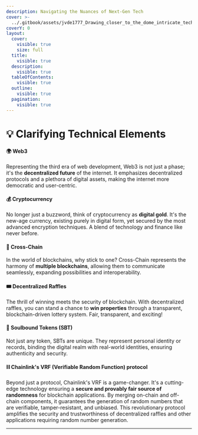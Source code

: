 ```yaml
---
description: Navigating the Nuances of Next-Gen Tech
cover: >-
  ../.gitbook/assets/jvde1777_Drawing_closer_to_the_dome_intricate_technical_etching_eeef36c4-2e3e-4e10-89ad-25b550c2c9e6.png
coverY: 0
layout:
  cover:
    visible: true
    size: full
  title:
    visible: true
  description:
    visible: true
  tableOfContents:
    visible: true
  outline:
    visible: true
  pagination:
    visible: true
---
```


# 💡 Clarifying Technical Elements

#### **🌍 Web3**

Representing the third era of web development, Web3 is not just a phase; it's the **decentralized future** of the internet. It emphasizes decentralized protocols and a plethora of digital assets, making the internet more democratic and user-centric.

#### **💰 Cryptocurrency**

No longer just a buzzword, think of cryptocurrency as **digital gold**. It's the new-age currency, existing purely in digital form, yet secured by the most advanced encryption techniques. A blend of technology and finance like never before.

#### **🔗 Cross-Chain**

In the world of blockchains, why stick to one? Cross-Chain represents the harmony of **multiple blockchains**, allowing them to communicate seamlessly, expanding possibilities and interoperability.

#### **🎟 Decentralized Raffles**

The thrill of winning meets the security of blockchain. With decentralized raffles, you can stand a chance to **win properties** through a transparent, blockchain-driven lottery system. Fair, transparent, and exciting!

#### **🔐 Soulbound Tokens (SBT)**

Not just any token, SBTs are unique. They represent personal identity or records, binding the digital realm with real-world identities, ensuring authenticity and security.

#### **⛓ Chainlink's VRF (Verifiable Random Function) protocol**

Beyond just a protocol, Chainlink's VRF is a game-changer. It's a cutting-edge technology ensuring a **secure and provably fair source of randomness** for blockchain applications. By merging on-chain and off-chain components, it guarantees the generation of random numbers that are verifiable, tamper-resistant, and unbiased. This revolutionary protocol amplifies the security and trustworthiness of decentralized raffles and other applications requiring random number generation.



***

